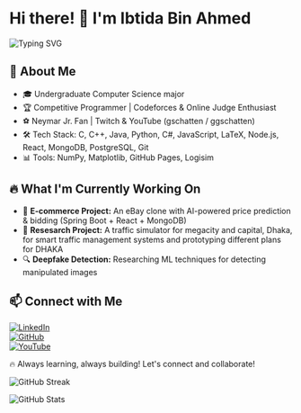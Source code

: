 # Hi there! 👋 I'm Ibtida Bin Ahmed

![Typing SVG](https://readme-typing-svg.herokuapp.com?size=25&color=36BCF7&lines=Competitive+Programmer;Software+Developer;AI+Enthusiast;Always+Learning!+🚀)

## 🚀 About Me
- 🎓 Undergraduate Computer Science major
- 🏆 Competitive Programmer | Codeforces & Online Judge Enthusiast
- ⚽ Neymar Jr. Fan | Twitch & YouTube (gschatten / ggschatten)
- 🛠️ Tech Stack: C, C++, Java, Python, C#, JavaScript, LaTeX, Node.js, React, MongoDB, PostgreSQL, Git
- 📊 Tools: NumPy, Matplotlib, GitHub Pages, Logisim

## 🔥 What I'm Currently Working On
- 🛒 **E-commerce Project:** An eBay clone with AI-powered price prediction & bidding (Spring Boot + React + MongoDB)
- 🚦 **Resesarch Project:** A traffic simulator for megacity and capital, Dhaka, for smart traffic management systems and prototyping different plans for DHAKA
- 🔍 **Deepfake Detection:** Researching ML techniques for detecting manipulated images

## 📫 Connect with Me
[![LinkedIn](https://img.shields.io/badge/LinkedIn-Profile-blue?style=flat-square&logo=linkedin)](https://www.linkedin.com/in/ibtida-bin-ahmed/)  
[![GitHub](https://img.shields.io/badge/GitHub-Profile-black?style=flat-square&logo=github)](https://github.com/IbtidaBinAhmed)  
[![YouTube](https://img.shields.io/badge/YouTube-gschatten-red?style=flat-square&logo=youtube)](https://www.youtube.com/@ggschatten)  

🔥 Always learning, always building! Let's connect and collaborate!

![GitHub Streak](https://github-readme-streak-stats.herokuapp.com/?user=Ibtida01&theme=tokyonight)

![GitHub Stats](https://github-readme-stats.vercel.app/api?username=Ibtida01&show_icons=true&theme=radical)
